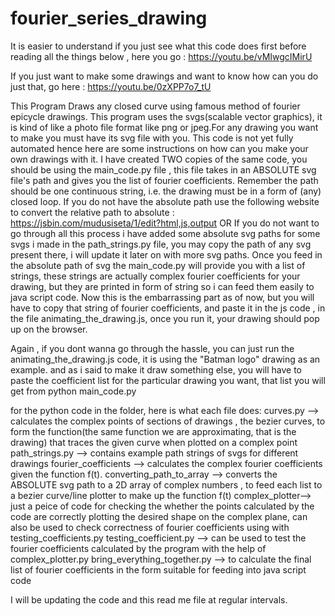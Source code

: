 # fourier_series_drawing

It is easier to understand if you just see what this code does first before reading all the things below , here you go : https://youtu.be/vMIwgcIMirU

If you just want to make some drawings and want to know how can you do just that, go here : https://youtu.be/0zXPP7o7_tU

This Program Draws any closed curve using famous method of fourier epicycle drawings.
This program uses the svgs(scalable vector graphics), it is kind of like a photo file format like png or jpeg.For any drawing you want to make you must have its svg file with you.
This code is not yet fully automated hence here are some instructions on how can you make your own drawings with it.
I have created TWO copies of the same code, you should be using the main_code.py file , this file takes in an ABSOLUTE svg file's path and gives you the list of fourier coefficients. Remember the path should be one continuous string, i.e. the drawing must be in a form of (any) closed loop. 
If you do not have the absolute path use the following website to convert the relative path to absolute : https://jsbin.com/mudusiseta/1/edit?html,js,output
OR If you do not want to go through all this process i have added some absolute svg paths for some svgs i made in the path_strings.py file, you may copy the path of any svg present there, i will update it later on with more svg paths.
Once you feed in the absolute path of svg the main_code.py will provide you with a list of strings, these strings are actually complex fourier coefficients for your drawing, but they are printed in form of string so i can feed them easily to java script code.
Now this is the embarrassing part as of now, but you will have to copy that string of fourier coefficients, and paste it in the js code , in the file animating_the_drawing.js, once you run it, your drawing should pop up on the browser.

Again , if you dont wanna go through the hassle, you can just run the animating_the_drawing.js code, it is using the "Batman logo" drawing as an example. and as i said to make it draw something else, you will have to paste the coefficient list for the particular drawing you want, that list you will get from python main_code.py

for the python code in the folder, here is what each file does:
curves.py --> calculates the complex points of sections of drawings , the bezier curves, to form the function(the same function we are approximating, that is the drawing) that traces the given curve when plotted on a complex point
path_strings.py --> contains example path strings of svgs for different drawings
fourier_coefficients --> calculates the complex fourier coefficients given the function f(t).
converting_path_to_array --> converts the ABSOLUTE svg path to a 2D array of complex numbers , to feed each list to a bezier curve/line plotter to make up the function f(t)
complex_plotter--> just a peice of code for checking the whether the points calculated by the code are correctly plotting the desired shape on the complex plane, can also be used to check correctness of fourier coefficients using with testing_coefficients.py
testing_coefficient.py --> can be used to test the fourier coefficients calculated by the program with the help of complex_plotter.py
bring_everything_together.py --> to calculate the final list of fourier coefficients in the form suitable for feeding into java script code

I will be updating the code and this read me file at regular intervals.
